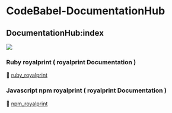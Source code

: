 # CodeBabel-DocumentationHub

## DocumentationHub:index
[![](https://i.postimg.cc/L6CqTCBD/Banner-New-13-12-23.png)]()

### Ruby royalprint ( royalprint Documentation )

📂 [ruby_royalprint](https://github.com/CharlesCodebabel/DocumentationHub/tree/main/royalprint/gem_royalprint)

### Javascript npm royalprint ( royalprint Documentation )

📂 [npm_royalprint](https://github.com/CharlesCodebabel/Codebabel-Ruby/tree/main/gem_rinput)